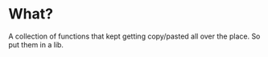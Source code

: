 # What?
A collection of functions that kept getting copy/pasted all over the place. So put them in a lib.
